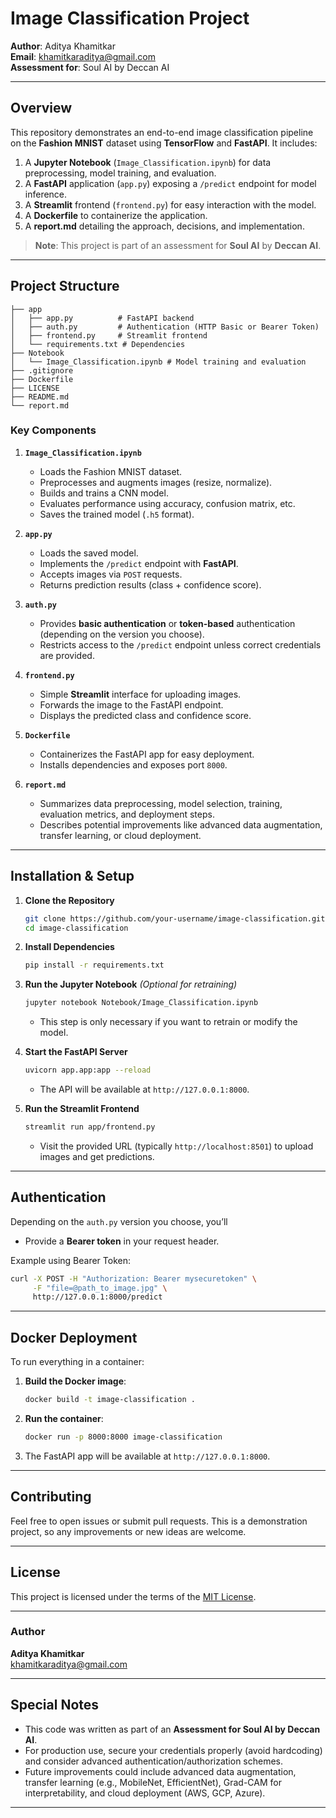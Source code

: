 # Image Classification Project
**Author**: Aditya Khamitkar  
**Email**: [khamitkaraditya@gmail.com](mailto:khamitkaraditya@gmail.com)  
**Assessment for**: Soul AI by Deccan AI

---

## Overview
This repository demonstrates an end-to-end image classification pipeline on the **Fashion MNIST** dataset using **TensorFlow** and **FastAPI**. It includes:

1. A **Jupyter Notebook** (`Image_Classification.ipynb`) for data preprocessing, model training, and evaluation.
2. A **FastAPI** application (`app.py`) exposing a `/predict` endpoint for model inference.
3. A **Streamlit** frontend (`frontend.py`) for easy interaction with the model.
4. A **Dockerfile** to containerize the application.
5. A **report.md** detailing the approach, decisions, and implementation.

> **Note**: This project is part of an assessment for **Soul AI** by **Deccan AI**.

---

## Project Structure

```
├── app
│   ├── app.py          # FastAPI backend
│   ├── auth.py         # Authentication (HTTP Basic or Bearer Token)
│   ├── frontend.py     # Streamlit frontend
│   └── requirements.txt # Dependencies
├── Notebook
│   └── Image_Classification.ipynb # Model training and evaluation
├── .gitignore
├── Dockerfile
├── LICENSE
├── README.md
└── report.md
```

### Key Components

1. **`Image_Classification.ipynb`**  
   - Loads the Fashion MNIST dataset.  
   - Preprocesses and augments images (resize, normalize).  
   - Builds and trains a CNN model.  
   - Evaluates performance using accuracy, confusion matrix, etc.  
   - Saves the trained model (`.h5` format).

2. **`app.py`**  
   - Loads the saved model.  
   - Implements the `/predict` endpoint with **FastAPI**.  
   - Accepts images via `POST` requests.  
   - Returns prediction results (class + confidence score).

3. **`auth.py`**  
   - Provides **basic authentication** or **token-based** authentication (depending on the version you choose).  
   - Restricts access to the `/predict` endpoint unless correct credentials are provided.

4. **`frontend.py`**  
   - Simple **Streamlit** interface for uploading images.  
   - Forwards the image to the FastAPI endpoint.  
   - Displays the predicted class and confidence score.

5. **`Dockerfile`**  
   - Containerizes the FastAPI app for easy deployment.  
   - Installs dependencies and exposes port `8000`.

6. **`report.md`**  
   - Summarizes data preprocessing, model selection, training, evaluation metrics, and deployment steps.  
   - Describes potential improvements like advanced data augmentation, transfer learning, or cloud deployment.

---

## Installation & Setup

1. **Clone the Repository**  
   ```bash
   git clone https://github.com/your-username/image-classification.git
   cd image-classification
   ```

2. **Install Dependencies**  
   ```bash
   pip install -r requirements.txt
   ```

3. **Run the Jupyter Notebook** *(Optional for retraining)*  
   ```bash
   jupyter notebook Notebook/Image_Classification.ipynb
   ```
   - This step is only necessary if you want to retrain or modify the model.

4. **Start the FastAPI Server**  
   ```bash
   uvicorn app.app:app --reload
   ```
   - The API will be available at `http://127.0.0.1:8000`.

5. **Run the Streamlit Frontend**  
   ```bash
   streamlit run app/frontend.py
   ```
   - Visit the provided URL (typically `http://localhost:8501`) to upload images and get predictions.

---

## Authentication
Depending on the `auth.py` version you choose, you’ll
- Provide a **Bearer token** in your request header.

Example using Bearer Token:
```bash
curl -X POST -H "Authorization: Bearer mysecuretoken" \
     -F "file=@path_to_image.jpg" \
     http://127.0.0.1:8000/predict
```

---

## Docker Deployment
To run everything in a container:
1. **Build the Docker image**:
   ```bash
   docker build -t image-classification .
   ```
2. **Run the container**:
   ```bash
   docker run -p 8000:8000 image-classification
   ```
3. The FastAPI app will be available at `http://127.0.0.1:8000`.

---

## Contributing
Feel free to open issues or submit pull requests. This is a demonstration project, so any improvements or new ideas are welcome.

---

## License
This project is licensed under the terms of the [MIT License](LICENSE).

---

### Author
**Aditya Khamitkar**  
[khamitkaraditya@gmail.com](mailto:khamitkaraditya@gmail.com)

---

## Special Notes
- This code was written as part of an **Assessment for Soul AI by Deccan AI**.  
- For production use, secure your credentials properly (avoid hardcoding) and consider advanced authentication/authorization schemes.  
- Future improvements could include advanced data augmentation, transfer learning (e.g., MobileNet, EfficientNet), Grad-CAM for interpretability, and cloud deployment (AWS, GCP, Azure).

---
